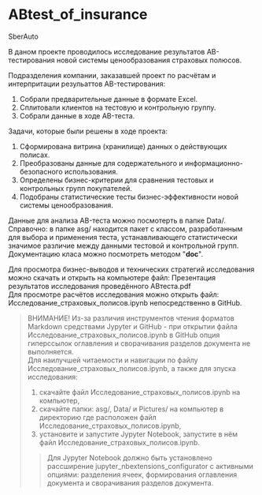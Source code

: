 # ABtest_of_insurance
SberAuto

В даном проекте проводилось исследование результатов AB-тестирования новой системы ценообразования страховых полюсов.  
  
Подразделения компании, заказавшей проект по расчётам и интерпритации резульаттов AB-тестирования:
1) Собрали предварительные данные в формате Excel.
2) Сплитовали клиентов на тестовую и контрольную группу.
3) Собрали данные в ходе AB-теста.
  
Задачи, которые были решены в ходе проекта:
1) Сформирована витрина (хранилище) данных о действующих полисах.
2) Преобразованы данные для содержательного и информационно-безопасного использования.
3) Определены бизнес-критерии для сравнения тестовых и контрольных групп покупателей.
4) Подобраны статистические тесты бизнес-эффективности новой системы ценообразования.

Данные для анализа AB-теста можно посмотерть в папке Data/.  
Справочно: в папке asg/ находится пакет с классом, разработанным для выбора и применения теста, устанавливающего статистически значимое различие между данными тестовой и контрольной групп. Документацию класа можно посмотреть методом "__doc__".

Для просмотра бизнес-выводов и технических стратегий исследования можно скачать и открыть на компьютере файл: Презентация результатов исследования проведённого ABтеста.pdf   
Для просмотре расчётов исследования можно открыть файл: Исследование_страховых_полисов.ipynb непосредственно в GitHub.
> ВНИМАНИЕ! Из-за различия инструментов чтения форматов Markdown средствами Jypyter и GitHub - при открытии файла Исследование_страховых_полисов.ipynb в GitHub опция гиперссылок оглавления и сворачивания разделов документа не выполняется.  
> Для наилучшей читаемости и навигации по файлу Исследование_страховых_полисов.ipynb, а также для зпуска исследования:
> 1. скачайте файл Исследование_страховых_полисов.ipynb на компьютер,
> 2. скачайте папки: asg/, Data/ и Pictures/ на компьютер в директорию где расположен файл Исследование_страховых_полисов.ipynb,
> 3. установите и запустите Jypyter Notebook, запустите в нём файл Исследование_страховых_полисов.ipynb.
>> Для Jypyter Notebook должно быть установлено рассширение jupyter_nbextensions_configurator с активными опциями: разделения ячеек, формирования оглавления документа и сворачивания разделов документа.
